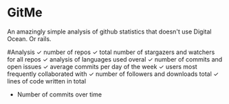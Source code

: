 GitMe
=======

An amazingly simple analysis of github statistics that doesn't use Digital Ocean.
Or rails.

#Analysis
✓ number of repos
✓ total number of stargazers and watchers for all repos
✓ analysis of languages used overal
✓ number of commits and open issues
✓ average commits per day of the week
✓ users most frequently collaborated with
✓ number of followers and downloads total
✓ lines of code written in total
* Number of commits over time
